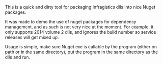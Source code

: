 This is a quick and dirty tool for packaging Infragistics dlls into nice Nuget packages.

It was made to demo the use of nuget packages for dependency management, and as such is not very nice at the moment. For example, it only supports 2014 volume 2 dlls, and ignores the build number so service releases will get mixed up.

Usage is simple, make sure Nuget.exe is callable by the program (either on path or in the same directory), put the program in the same directory as the dlls and run.